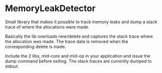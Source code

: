 # MemoryLeakDetector
Small library that makes it possible to track memory leaks and dump a stack trace of where the allocations were made.

Basically the lib overloads new/delete and captures the stack trace where the allocation was made. The trace data is removed
when the corresponding delete is made. 

Include the 2 libs, mld-core and mld-op in your application and issue the dump command before exiting. The stack traces
are currently dumped to stdout.
